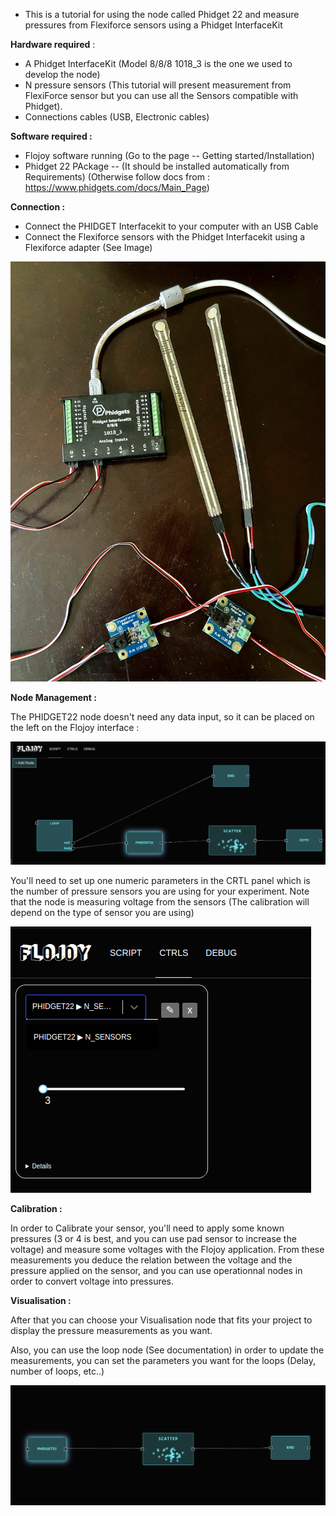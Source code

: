 - This is a tutorial for using the node called Phidget 22 and measure pressures from Flexiforce sensors using a Phidget InterfaceKit


**Hardware required** : 
- A Phidget InterfaceKit (Model 8/8/8 1018_3 is the one we used to develop the node)
- N pressure sensors (This tutorial will present measurement from FlexiForce sensor but you can use all the Sensors compatible with Phidget).
- Connections cables (USB, Electronic cables)


**Software required :**
- Flojoy software running (Go to the page -- Getting started/Installation)
- Phidget 22 PAckage -- (It should be installed automatically from Requirements) (Otherwise follow docs from : https://www.phidgets.com/docs/Main_Page)

**Connection :** 
- Connect the PHIDGET Interfacekit to your computer with an USB Cable
- Connect the Flexiforce sensors with the Phidget Interfacekit using a Flexiforce adapter (See Image)

![image](./assets/Phidget22_sensor.jpg)

**Node Management :** 

The PHIDGET22 node doesn't need any data input, so it can be placed on the left on the Flojoy interface : 

![image](./assets/PHIDGET22_nodes.png)

You'll need to set up one numeric parameters in the CRTL panel which is the number of pressure sensors you are using for your experiment. 
Note that the node is measuring voltage from the sensors (The calibration will depend on the type of sensor you are using)

![image](./assets/PHIDGET22_ctrl.png)

**Calibration :** 

In order to Calibrate your sensor, you'll need to apply some known pressures (3 or 4 is best, and you can use pad sensor to increase the voltage) 
and measure some voltages with the Flojoy application. 
From these measurements you deduce the relation between the voltage and the pressure applied on the sensor, and you can use operationnal
nodes in order to convert voltage into pressures.

**Visualisation :** 

After that you can choose your Visualisation node that fits your project to display the pressure measurements as you want.  

Also, you can use the loop node (See documentation) in order to update the measurements, you can set the parameters you want for the loops
(Delay, number of loops, etc..) 

![image](./assets/PHIDGET22_nodeswithloop.png)